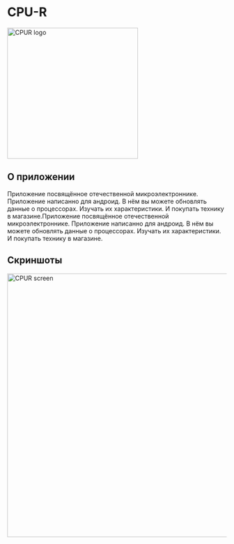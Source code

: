 # CPU-R
<img src="https://sun9-16.userapi.com/s/v1/ig2/qcwUNOCCRpZ-d_rqs5QdcRs0rLsirAanZncN7T3qizipWUC4_w12gPyu_vPbKfSpLa0P8_JvqJu8m7D-6TRlyQMA.jpg?size=512x512&quality=96&type=album" alt="CPUR logo" height="300">

## О приложении
Приложение посвящённое отечественной микроэлектроннике. Приложение написанно для андроид. В нём вы можете обновлять данные о процессорах. Изучать их характеристики. И покупать технику в магазине.Приложение посвящённое отечественной микроэлектроннике. Приложение написанно для андроид. В нём вы можете обновлять данные о процессорах. Изучать их характеристики. И покупать технику в магазине.
## Скриншоты
<img src="https://sun9-10.userapi.com/s/v1/ig2/GLheZmaoMudCIyA6uZm1w0w9DEcvNeRH5UJte2UTH_0nDai3NOXIlLUoRnCorIG-J-yW3rAoOzMJ9ZLvv5o5S0cN.jpg?size=376x604&quality=96&type=album" alt="CPUR screen" height="604">
